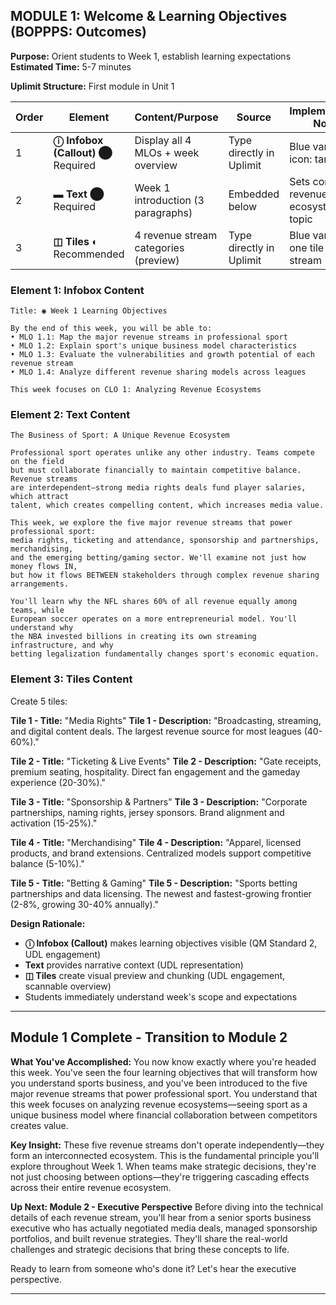 ## MODULE 1: Welcome & Learning Objectives (BOPPPS: Outcomes)
**Purpose:** Orient students to Week 1, establish learning expectations
**Estimated Time:** 5-7 minutes

**Uplimit Structure:** First module in Unit 1

| Order | Element | Content/Purpose | Source | Implementation Notes |
|-------|---------|----------------|--------|---------------------|
| 1 | **ⓘ Infobox (Callout)** ⬤ Required | Display all 4 MLOs + week overview | Type directly in Uplimit | Blue variant, icon: target ◉ |
| 2 | **▬ Text** ⬤ Required | Week 1 introduction (3 paragraphs) | Embedded below | Sets context for revenue ecosystem topic |
| 3 | **◫ Tiles** ◐ Recommended | 4 revenue stream categories (preview) | Type directly in Uplimit | Blue variant, one tile per stream |

### Element 1: Infobox Content
```
Title: ◉ Week 1 Learning Objectives

By the end of this week, you will be able to:
• MLO 1.1: Map the major revenue streams in professional sport
• MLO 1.2: Explain sport's unique business model characteristics
• MLO 1.3: Evaluate the vulnerabilities and growth potential of each revenue stream
• MLO 1.4: Analyze different revenue sharing models across leagues

This week focuses on CLO 1: Analyzing Revenue Ecosystems
```

### Element 2: Text Content
```
The Business of Sport: A Unique Revenue Ecosystem

Professional sport operates unlike any other industry. Teams compete on the field
but must collaborate financially to maintain competitive balance. Revenue streams
are interdependent—strong media rights deals fund player salaries, which attract
talent, which creates compelling content, which increases media value.

This week, we explore the five major revenue streams that power professional sport:
media rights, ticketing and attendance, sponsorship and partnerships, merchandising,
and the emerging betting/gaming sector. We'll examine not just how money flows IN,
but how it flows BETWEEN stakeholders through complex revenue sharing arrangements.

You'll learn why the NFL shares 60% of all revenue equally among teams, while
European soccer operates on a more entrepreneurial model. You'll understand why
the NBA invested billions in creating its own streaming infrastructure, and why
betting legalization fundamentally changes sport's economic equation.
```

### Element 3: Tiles Content
Create 5 tiles:

**Tile 1 - Title:** "Media Rights"
**Tile 1 - Description:** "Broadcasting, streaming, and digital content deals. The largest revenue source for most leagues (40-60%)."

**Tile 2 - Title:** "Ticketing & Live Events"
**Tile 2 - Description:** "Gate receipts, premium seating, hospitality. Direct fan engagement and the gameday experience (20-30%)."

**Tile 3 - Title:** "Sponsorship & Partners"
**Tile 3 - Description:** "Corporate partnerships, naming rights, jersey sponsors. Brand alignment and activation (15-25%)."

**Tile 4 - Title:** "Merchandising"
**Tile 4 - Description:** "Apparel, licensed products, and brand extensions. Centralized models support competitive balance (5-10%)."

**Tile 5 - Title:** "Betting & Gaming"
**Tile 5 - Description:** "Sports betting partnerships and data licensing. The newest and fastest-growing frontier (2-8%, growing 30-40% annually)."

**Design Rationale:**
- **ⓘ Infobox (Callout)** makes learning objectives visible (QM Standard 2, UDL engagement)
- **Text** provides narrative context (UDL representation)
- **◫ Tiles** create visual preview and chunking (UDL engagement, scannable overview)
- Students immediately understand week's scope and expectations

---

## Module 1 Complete - Transition to Module 2

**What You've Accomplished:**
You now know exactly where you're headed this week. You've seen the four learning objectives that will transform how you understand sports business, and you've been introduced to the five major revenue streams that power professional sport. You understand that this week focuses on analyzing revenue ecosystems—seeing sport as a unique business model where financial collaboration between competitors creates value.

**Key Insight:**
These five revenue streams don't operate independently—they form an interconnected ecosystem. This is the fundamental principle you'll explore throughout Week 1. When teams make strategic decisions, they're not just choosing between options—they're triggering cascading effects across their entire revenue ecosystem.

**Up Next: Module 2 - Executive Perspective**
Before diving into the technical details of each revenue stream, you'll hear from a senior sports business executive who has actually negotiated media deals, managed sponsorship portfolios, and built revenue strategies. They'll share the real-world challenges and strategic decisions that bring these concepts to life.

Ready to learn from someone who's done it? Let's hear the executive perspective.

---


